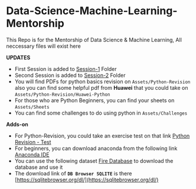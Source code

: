 # Data-Science-Machine-Learning-Mentorship
This Repo is for the Mentorship of Data Science &amp; Machine Learning, All neccessary files will exist here

**UPDATES**
* First Session is added to [Session-1](https://github.com/YousefTB/Data-Science-Machine-Learning-Mentorship/tree/main/Session-1) Folder
* Second Session is added to [Session-2](https://github.com/YousefTB/Data-Science-Machine-Learning-Mentorship/tree/main/Session-2) Folder
* You will find PDFs for python basics revision on `Assets/Python-Revision` also you can find some helpful pdf from **Huawei** that you could take on `Assets/Python-Revision/Huawei-Python`
* For those who are Python Beginners, you can find your sheets on `Assets/Sheets`
* You can find some challenges to do using python in `Assets/Challenges`

**Adds-on**
* For Python-Revision, you could take an exercise test on that link [Python Revision - Test](https://forms.gle/iURCy8VtyPYVTF1t6)
* For beginners, you can download anaconda from the following link [Anaconda IDE](https://www.anaconda.com/download)
* You can use the following dataset [Fire Database](https://www.kaggle.com/datasets/rtatman/188-million-us-wildfires/download?datasetVersionNumber=2) to download the database and use it
* The download link of **`DB Browser SQLITE`** is there [https://sqlitebrowser.org/dl/](https://sqlitebrowser.org/dl/)
